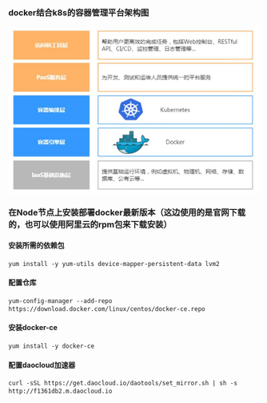 ### docker结合k8s的容器管理平台架构图

![image](https://github.com/hdpingshao/ops/blob/master/kubernetes/images/2-4-1.jpg)

### 在Node节点上安装部署docker最新版本（这边使用的是官网下载的，也可以使用阿里云的rpm包来下载安装）

#### 安装所需的依赖包

    yum install -y yum-utils device-mapper-persistent-data lvm2
    
#### 配置仓库

    yum-config-manager --add-repo https://download.docker.com/linux/centos/docker-ce.repo
    
#### 安装docker-ce

    yum install -y docker-ce
    
#### 配置daocloud加速器

    curl -sSL https://get.daocloud.io/daotools/set_mirror.sh | sh -s http://f1361db2.m.daocloud.io